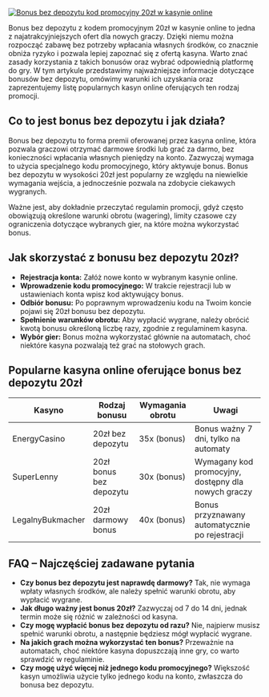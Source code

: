 [![Bonus bez depozytu kod promocyjny 20zł w kasynie online](https://123-caf.pages.dev/gitsignup.png)](https://vrmoo.ru/Bt82HjjY)

<p>Bonus bez depozytu z kodem promocyjnym 20zł w kasynie online to jedna z najatrakcyjniejszych ofert dla nowych graczy. Dzięki niemu można rozpocząć zabawę bez potrzeby wpłacania własnych środków, co znacznie obniża ryzyko i pozwala lepiej zapoznać się z ofertą kasyna. Warto znać zasady korzystania z takich bonusów oraz wybrać odpowiednią platformę do gry. W tym artykule przedstawimy najważniejsze informacje dotyczące bonusów bez depozytu, omówimy warunki ich uzyskania oraz zaprezentujemy listę popularnych kasyn online oferujących ten rodzaj promocji.</p>  <h2>Co to jest bonus bez depozytu i jak działa?</h2> <p>Bonus bez depozytu to forma premii oferowanej przez kasyna online, która pozwala graczowi otrzymać darmowe środki lub grać za darmo, bez konieczności wpłacania własnych pieniędzy na konto. Zazwyczaj wymaga to użycia specjalnego kodu promocyjnego, który aktywuje bonus. Bonus bez depozytu w wysokości 20zł jest popularny ze względu na niewielkie wymagania wejścia, a jednocześnie pozwala na zdobycie ciekawych wygranych.</p> <p>Ważne jest, aby dokładnie przeczytać regulamin promocji, gdyż często obowiązują określone warunki obrotu (wagering), limity czasowe czy ograniczenia dotyczące wybranych gier, na które można wykorzystać bonus.</p>  <h2>Jak skorzystać z bonusu bez depozytu 20zł?</h2> <ul>   <li><strong>Rejestracja konta:</strong> Załóż nowe konto w wybranym kasynie online.</li>   <li><strong>Wprowadzenie kodu promocyjnego:</strong> W trakcie rejestracji lub w ustawieniach konta wpisz kod aktywujący bonus.</li>   <li><strong>Odbiór bonusu:</strong> Po poprawnym wprowadzeniu kodu na Twoim koncie pojawi się 20zł bonusu bez depozytu.</li>   <li><strong>Spełnienie warunków obrotu:</strong> Aby wypłacić wygrane, należy obrócić kwotą bonusu określoną liczbę razy, zgodnie z regulaminem kasyna.</li>   <li><strong>Wybór gier:</strong> Bonus można wykorzystać głównie na automatach, choć niektóre kasyna pozwalają też grać na stołowych grach.</li> </ul>  <h2>Popularne kasyna online oferujące bonus bez depozytu 20zł</h2> <table>   <thead>     <tr>       <th>Kasyno</th>       <th>Rodzaj bonusu</th>       <th>Wymagania obrotu</th>       <th>Uwagi</th>     </tr>   </thead>   <tbody>     <tr>       <td>EnergyCasino</td>       <td>20zł bez depozytu</td>       <td>35x (bonus)</td>       <td>Bonus ważny 7 dni, tylko na automaty</td>     </tr>     <tr>       <td>SuperLenny</td>       <td>20zł bonus bez depozytu</td>       <td>30x (bonus)</td>       <td>Wymagany kod promocyjny, dostępny dla nowych graczy</td>     </tr>     <tr>       <td>LegalnyBukmacher</td>       <td>20zł darmowy bonus</td>       <td>40x (bonus)</td>       <td>Bonus przyznawany automatycznie po rejestracji</td>     </tr>   </tbody> </table>  <h2>FAQ – Najczęściej zadawane pytania</h2> <ul>   <li><strong>Czy bonus bez depozytu jest naprawdę darmowy?</strong> Tak, nie wymaga wpłaty własnych środków, ale należy spełnić warunki obrotu, aby wypłacić wygrane.</li>   <li><strong>Jak długo ważny jest bonus 20zł?</strong> Zazwyczaj od 7 do 14 dni, jednak termin może się różnić w zależności od kasyna.</li>   <li><strong>Czy mogę wypłacić bonus bez depozytu od razu?</strong> Nie, najpierw musisz spełnić warunki obrotu, a następnie będziesz mógł wypłacić wygrane.</li>   <li><strong>Na jakich grach można wykorzystać ten bonus?</strong> Przeważnie na automatach, choć niektóre kasyna dopuszczają inne gry, co warto sprawdzić w regulaminie.</li>   <li><strong>Czy mogę użyć więcej niż jednego kodu promocyjnego?</strong> Większość kasyn umożliwia użycie tylko jednego kodu na konto, zwłaszcza do bonusa bez depozytu.</li> </ul>